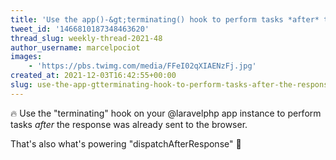```yaml
---
title: 'Use the app()-&gt;terminating() hook to perform tasks *after* the response has been sent to the user'
tweet_id: '1466810187348463620'
thread_slug: weekly-thread-2021-48
author_username: marcelpociot
images:
    - 'https://pbs.twimg.com/media/FFeI02qXIAENzFj.jpg'
created_at: 2021-12-03T16:42:55+00:00
slug: use-the-app-gtterminating-hook-to-perform-tasks-after-the-response-has-been-sent-to-the-user
---
```

🔥 Use the "terminating" hook on your @laravelphp app instance to perform tasks _after_ the response was already sent to the browser.

That's also what's powering "dispatchAfterResponse" 🚀